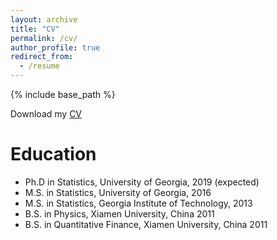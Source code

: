 ```yaml
---
layout: archive
title: "CV"
permalink: /cv/
author_profile: true
redirect_from:
  - /resume
---
```


{% include base_path %}

Download my [CV](https://ruixie7.github.io/files/Rui_Xie_CV.pdf)

Education
======
* Ph.D in Statistics, University of Georgia, 2019 (expected)
* M.S. in Statistics, University of Georgia, 2016
* M.S. in Statistics, Georgia Institute of Technology, 2013
* B.S. in Physics, Xiamen University, China 2011
* B.S. in Quantitative Finance, Xiamen University, China 2011



<!---
<Work experience>
======
* Summer 2015: Research Assistant
  * Github University
  * Duties included: Tagging issues
  * Supervisor: Professor Git

* Fall 2015: Research Assistant
  * Github University
  * Duties included: Merging pull requests
  * Supervisor: Professor Hub
  
Skills
======
* Skill 1
* Skill 2
  * Sub-skill 2.1
  * Sub-skill 2.2
  * Sub-skill 2.3
* Skill 3

Publications
======
  <ul>{% for post in site.publications %}
    {% include archive-single-cv.html %}
  {% endfor %}</ul>
  
Talks
======
  <ul>{% for post in site.talks %}
    {% include archive-single-talk-cv.html %}
  {% endfor %}</ul>
  
Teaching
======
  <ul>{% for post in site.teaching %}
    {% include archive-single-cv.html %}
  {% endfor %}</ul>
  
Service and leadership
======
* Currently signed in to 43 different slack teams
-->
